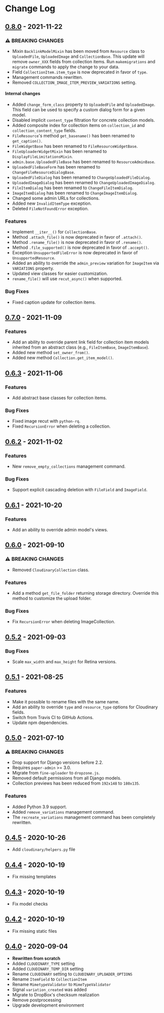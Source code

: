 # Change Log

## [0.8.0](https://github.com/dldevinc/paper-uploads/tree/v0.8.0) - 2021-11-22
### ⚠ BREAKING CHANGES
- Mixin `BacklinkModelMixin` has been moved from `Resource` class to 
  `UploadedFile`, `UploadedImage` and `CollectionBase`. 
  This update will remove `owner_XXX` fields from collection items.
  Run `makemigrations` and `migrate` commands to apply the change to your data.
- Field `CollectionItem.item_type` is now deprecated in favor of `type`.
- Management commands rewritten.
- Removed `COLLECTION_IMAGE_ITEM_PREVIEW_VARIATIONS` setting.
#### Internal changes
- Added `change_form_class` property to `UploadedFile` and `UploadedImage`.
  This field can be used to specify a custom dialog form for a given model. 
- Disabled implicit `content_type` filtration for concrete collection models.
- Added composite index for collection items on `collection_id` and `collection_content_type` fields.
- `FileResource`'s method `get_basename()` has been renamed to `get_caption()`.
- `FileWidgetBase` has been renamed to `FileResourceWidgetBase`.
- `FileUploaderWidgetMixin` has been renamed to `DisplayFileLimitationsMixin`.
- `admin.base.UploadedFileBase` has been renamed to `ResourceAdminBase`.
- `UploadedFileBaseForm` has been renamed to `ChangeFileResourceDialogBase`.
- `UploadedFileDialog` has been renamed to `ChangeUploadedFileDialog`.
- `UploadedImageDialog` has been renamed to `ChangeUploadedImageDialog`.
- `FileItemDialog` has been renamed to `ChangeFileItemDialog`.
- `ImageItemDialog` has been renamed to `ChangeImageItemDialog`.
- Changed some admin URLs for collections.
- Added new `InvalidItemType` exception.
- Deleted `FileNotFoundError` exception.
### Features
- Implement `__iter__()` for `CollectionBase`.
- Method `.attach_file()` is now deprecated in favor of `.attach()`.
- Method `.rename_file()` is now deprecated in favor of `.rename()`.
- Method `.file_supported()` is now deprecated in favor of `.accept()`.
- Exception `UnsupportedFileError` is now deprecated in favor of `UnsupportedResource`.
- Added an ability to override the `admin_preview` variation for `ImageItem`
  via `VARIATIONS` property.
- Updated view classes for easier customization.
- `rename_file()` will use `recut_async()` when supported.
### Bug Fixes
- Fixed caption update for collection items.

## [0.7.0](https://github.com/dldevinc/paper-uploads/tree/v0.7.0) - 2021-11-09
### Features
- Add an ability to override parent link field for collection item models inherited 
  from an abstract class (e.g., `FileItemBase`, `ImageItemBase`).
- Added new method `set_owner_from()`.
- Added new method `Collection.get_item_model()`.

## [0.6.3](https://github.com/dldevinc/paper-uploads/tree/v0.6.3) - 2021-11-06
### Features
- Add abstract base classes for collection items. 
### Bug Fixes
- Fixed image recut with `python-rq`.
- Fixed `RecursionError` when deleting a collection.

## [0.6.2](https://github.com/dldevinc/paper-uploads/tree/v0.6.2) - 2021-11-02
### Features
- New `remove_empty_collections` management command.
### Bug Fixes
- Support explicit cascading deletion with `FileField` and `ImageField`.

## [0.6.1](https://github.com/dldevinc/paper-uploads/tree/v0.6.1) - 2021-10-20
### Features
- Add an ability to override admin model's views.

## [0.6.0](https://github.com/dldevinc/paper-uploads/tree/v0.6.0) - 2021-09-10
### ⚠ BREAKING CHANGES
- Removed `CloudinaryCollection` class.
### Features
- Add a method `get_file_folder` returning storage directory.
  Override this method to customize the upload folder.
### Bug Fixes
- Fix `RecursionError` when deleting ImageCollection.

## [0.5.2](https://github.com/dldevinc/paper-uploads/tree/v0.5.2) - 2021-09-03
### Bug Fixes
- Scale `max_width` and `max_height` for Retina versions.

## [0.5.1](https://github.com/dldevinc/paper-uploads/tree/v0.5.1) - 2021-08-25
### Features
- Make it possible to rename files with the same name.
- Add an ability to override `type` and `resource_type` options for Cloudinary fields.
- Switch from Travis CI to GitHub Actions.
- Update npm dependencies.

## [0.5.0](https://github.com/dldevinc/paper-uploads/tree/v0.5.0) - 2021-07-10
### ⚠ BREAKING CHANGES
- Drop support for Django versions before 2.2.
- Requires `paper-admin` >= 3.0.
- Migrate from `fine-uploader` to `dropzone.js`.
- Removed default permissions from all Django models.
- Collection previews has been reduced from `192x148` to `180x135`.
### Features
- Added Python 3.9 support.
- Added `remove_variations` management command.
- The `recreate_variations` management command has been completely rewritten.

## [0.4.5](https://github.com/dldevinc/paper-uploads/tree/v0.4.5) - 2020-10-26
- Add `cloudinary/helpers.py` file

## [0.4.4](https://github.com/dldevinc/paper-uploads/tree/v0.4.4) - 2020-10-19
- Fix missing templates

## [0.4.3](https://github.com/dldevinc/paper-uploads/tree/v0.4.3) - 2020-10-19
- Fix model checks

## [0.4.2](https://github.com/dldevinc/paper-uploads/tree/v0.4.2) - 2020-10-19
- Fix missing static files

## [0.4.0](https://github.com/dldevinc/paper-uploads/tree/v0.4.0) - 2020-09-04
- **Rewritten from scratch**
- Added `CLOUDINARY_TYPE` setting
- Added `CLOUDINARY_TEMP_DIR` setting
- Rename `CLOUDINARY` setting to `CLOUDINARY_UPLOADER_OPTIONS`
- Rename `ItemField` to `CollectionItem`
- Rename `MimetypeValidator` to `MimeTypeValidator`
- Signal `variation_created` was added
- Migrate to DropBox's checksum realization
- Remove postprocessing
- Upgrade development environment
